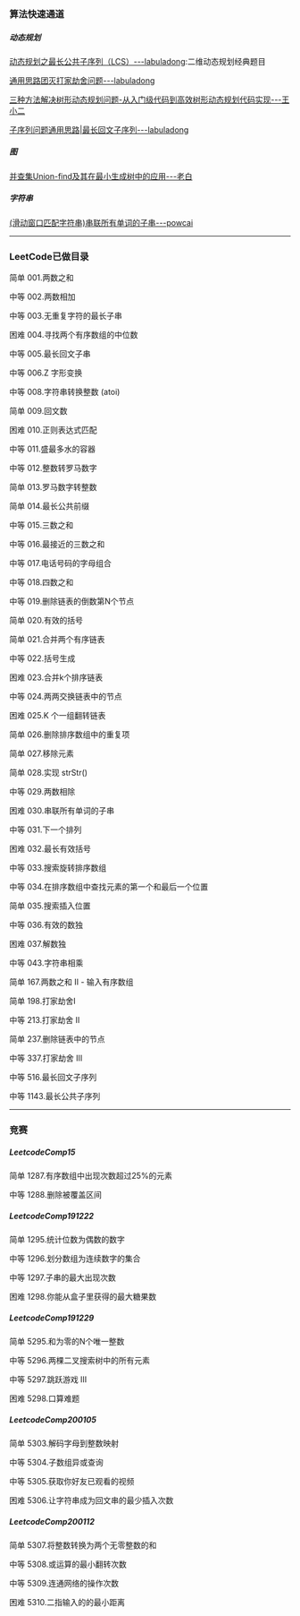 ### 算法快速通道

##### 动态规划

[动态规划之最长公共子序列（LCS）---labuladong](https://leetcode-cn.com/problems/longest-common-subsequence/solution/dong-tai-gui-hua-zhi-zui-chang-gong-gong-zi-xu-lie/):二维动态规划经典题目

[通用思路团灭打家劫舍问题---labuladong](https://leetcode-cn.com/problems/house-robber-iii/solution/tong-yong-si-lu-tuan-mie-da-jia-jie-she-wen-ti-b-2/)

[三种方法解决树形动态规划问题-从入门级代码到高效树形动态规划代码实现---王小二](https://leetcode-cn.com/problems/house-robber-iii/solution/san-chong-fang-fa-jie-jue-shu-xing-dong-tai-gui-hu/)

[子序列问题通用思路|最长回文子序列---labuladong](https://leetcode-cn.com/problems/longest-palindromic-subsequence/solution/zi-xu-lie-wen-ti-tong-yong-si-lu-zui-chang-hui-wen/)


##### 图

[并查集Union-find及其在最小生成树中的应用---老白](https://cloud.tencent.com/developer/article/1065270)


##### 字符串

[(滑动窗口匹配字符串)串联所有单词的子串---powcai](https://leetcode-cn.com/problems/substring-with-concatenation-of-all-words/solution/chuan-lian-suo-you-dan-ci-de-zi-chuan-by-powcai/)


---

### LeetCode已做目录

简单 001.两数之和

中等 002.两数相加

中等 003.无重复字符的最长子串

困难 004.寻找两个有序数组的中位数

中等 005.最长回文子串

中等 006.Z 字形变换

中等 008.字符串转换整数 (atoi)

简单 009.回文数

困难 010.正则表达式匹配

中等 011.盛最多水的容器

中等 012.整数转罗马数字

简单 013.罗马数字转整数

简单 014.最长公共前缀

中等 015.三数之和

中等 016.最接近的三数之和

中等 017.电话号码的字母组合

中等 018.四数之和

中等 019.删除链表的倒数第N个节点

简单 020.有效的括号

简单 021.合并两个有序链表

中等 022.括号生成

困难 023.合并k个排序链表

中等 024.两两交换链表中的节点

困难 025.K 个一组翻转链表

简单 026.删除排序数组中的重复项

简单 027.移除元素

简单 028.实现 strStr()

中等 029.两数相除

困难 030.串联所有单词的子串

中等 031.下一个排列

困难 032.最长有效括号

中等 033.搜索旋转排序数组

中等 034.在排序数组中查找元素的第一个和最后一个位置

简单 035.搜索插入位置

中等 036.有效的数独

困难 037.解数独

中等 043.字符串相乘

简单 167.两数之和 II - 输入有序数组

简单 198.打家劫舍I

中等 213.打家劫舍 II

简单 237.删除链表中的节点

中等 337.打家劫舍 III

中等 516.最长回文子序列

中等 1143.最长公共子序列

---

### 竞赛

##### LeetcodeComp15

简单 1287.有序数组中出现次数超过25%的元素

中等 1288.删除被覆盖区间

##### LeetcodeComp191222

简单 1295.统计位数为偶数的数字

中等 1296.划分数组为连续数字的集合

中等 1297.子串的最大出现次数

困难 1298.你能从盒子里获得的最大糖果数

##### LeetcodeComp191229

简单 5295.和为零的N个唯一整数

中等 5296.两棵二叉搜索树中的所有元素

中等 5297.跳跃游戏 III

困难 5298.口算难题

##### LeetcodeComp200105

简单 5303.解码字母到整数映射

中等 5304.子数组异或查询

中等 5305.获取你好友已观看的视频

困难 5306.让字符串成为回文串的最少插入次数

##### LeetcodeComp200112

简单 5307.将整数转换为两个无零整数的和

中等 5308.或运算的最小翻转次数

中等 5309.连通网络的操作次数

困难 5310.二指输入的的最小距离


